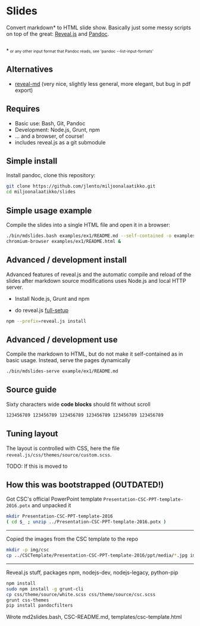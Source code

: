 # Slides

Convert markdown* to HTML slide show. Basically just some messy scripts on top of the great: [Reveal.js](https://github.com/hakimel/reveal.js) and [Pandoc](http://pandoc.org).

<p style="margin-top: 2em">*<span style="font-size: 75%"> or any other input format that Pandoc reads, see 'pandoc --list-input-formats'</span></p>


## Alternatives

* [reveal-md](https://github.com/webpro/reveal-md) (very nice, slightly less general, more elegant, but bug in pdf export)


## Requires

* Basic use: Bash, Git, Pandoc
* Development: Node.js, Grunt, npm
* ... and a browser, of course!
* includes reveal.js as a git submodule 

## Simple install

Install pandoc, clone this repository:

```bash
git clone https://github.com/jlento/miljoonalaatikko.git
cd miljoonalaatikko/slides
```


## Simple usage example

Compile the slides into a single HTML file and open it in a browser:

```bash
./bin/mdslides.bash examples/ex1/README.md --self-contained -o examples/ex1/README.html
chromium-browser examples/ex1/README.html &
```


## Advanced / development install

Advanced features of reveal.js and the automatic compile and reload of the slides after markdown source modifications uses Node.js and local HTTP server.

* Install Node.js, Grunt and npm

* do reveal.js [full-setup](https://github.com/hakimel/reveal.js#full-setup)

```bash
npm --prefix=reveal.js install
```


## Advanced / development use

Compile the markdown to HTML, but do not make it self-contained as in basic usage. Instead, serve the pages dynamically

```bash
./bin/mdslides-serve example/ex1/README.md
```
    

## Source guide

Sixty characters wide **code blocks** should fit without scroll

```bash
123456789 123456789 123456789 123456789 123456789 123456789 
```


## Tuning layout

The layout is controlled with CSS, here the file
`reveal.js/css/themes/source/custom.scss`.

TODO: If this is moved to

## How this was bootstrapped (OUTDATED!)

Got CSC's official PowerPoint template `Presentation-CSC-PPT-template-2016.potx`
and unpacked it

```bash
mkdir Presentation-CSC-PPT-template-2016
( cd $_ ; unzip ../Presentation-CSC-PPT-template-2016.potx )
```


------------------------------------------


Copied the images from the CSC template to the repo 

```bash
mkdir -p img/csc
cp ../CSCTemplate/Presentation-CSC-PPT-template-2016/ppt/media/*.jpg img/csc/
```


------------------------------------------


Reveal.js stuff, packages npm, nodejs-dev, nodejs-legacy, python-pip

```bash
npm install
sudo npm install -g grunt-cli
cp css/theme/source/white.scss css/theme/source/csc.scss
grunt css-themes
pip install pandocfilters
```

Wrote md2slides.bash, CSC-README.md, templates/csc-template.html
